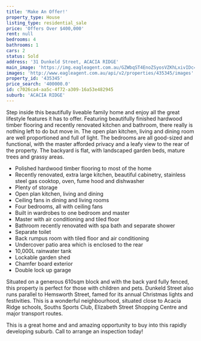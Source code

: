 ```yaml
---
title: 'Make An Offer!'
property_type: House
listing_type: residential_sale
price: 'Offers Over $400,000'
rent: null
bedrooms: 4
bathrooms: 1
cars: 2
status: Sold
address: '31 Dunkeld Street, ACACIA RIDGE'
main_image: 'https://img.eagleagent.com.au/GZWbqST4EnoZSyosVZKhLxivIDc=/1280x854/smart/https://s3-us-west-2.amazonaws.com/eagleagent-orig/images/6823419/121106886-image-M.jpg'
images: 'http://www.eagleagent.com.au/api/v2/properties/435345/images'
property_id: '435345'
price_search: '400000.0'
id: c7026ca4-aa5c-4f72-a309-16a53e482945
suburb: 'ACACIA RIDGE'
---
```

Step inside this beautifully liveable family home and enjoy all the great lifestyle features it has to offer. Featuring beautifully finished hardwood timber flooring and recently renovated kitchen and bathroom, there really is nothing left to do but move in. The open plan kitchen, living and dining room are well proportioned and full of light. The bedrooms are all good-sized and functional, with the master afforded privacy and a leafy view to the rear of the property. The backyard is flat, with landscaped garden beds, mature trees and grassy areas.

*  Polished hardwood timber flooring to most of the home
*  Recently renovated, extra large kitchen, beautiful cabinetry, stainless steel gas cooktop, oven, fume hood and dishwasher
*  Plenty of storage
*  Open plan kitchen, living and dining
*  Ceiling fans in dining and living rooms
*  Four bedrooms, all with ceiling fans
*  Built in wardrobes to one bedroom and master
*  Master with air conditioning and tiled floor
*  Bathroom recently renovated with spa bath and separate shower
*  Separate toilet
*  Back rumpus room with tiled floor and air conditioning
*  Undercover patio area which is enclosed to the rear
*  10,000L rainwater tank
*  Lockable garden shed
*  Chamfer board exterior
*  Double lock up garage

Situated on a generous 610sqm block and with the back yard fully fenced, this property is perfect for those with children and pets. Dunkeld Street also runs parallel to Hemsworth Street, famed for its annual Christmas lights and festivities. This is a wonderful neighbourhood, situated close to Acacia Ridge schools, Souths Sports Club, Elizabeth Street Shopping Centre and major transport routes.

This is a great home and and amazing opportunity to buy into this rapidly developing suburb. Call to arrange an inspection today!